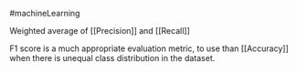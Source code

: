 #machineLearning 

Weighted average of [[Precision]] and [[Recall]]

F1 score is a much appropriate evaluation metric, to use than [[Accuracy]] when there is unequal class distribution in the dataset.